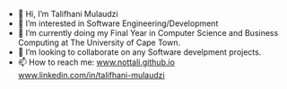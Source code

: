 - 👋 Hi, I’m Talifhani Mulaudzi
- 👀 I’m interested in Software Engineering/Development
- 🌱 I’m currently doing my Final Year in Computer Science and Business Computing at The University of Cape Town.
- 💞️ I’m looking to collaborate on any Software develpment projects.
- 📫 How to reach me: www.nottali.github.io www.linkedin.com/in/talifhani-mulaudzi

<!---

--->
